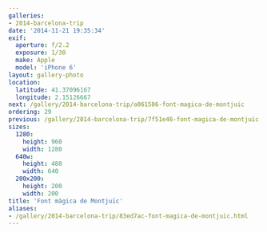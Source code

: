 ```yaml
---
galleries:
- 2014-barcelona-trip
date: '2014-11-21 19:35:34'
exif:
  aperture: f/2.2
  exposure: 1/30
  make: Apple
  model: 'iPhone 6'
layout: gallery-photo
location:
  latitude: 41.37096167
  longitude: 2.15126667
next: /gallery/2014-barcelona-trip/a061586-font-magica-de-montjuic
ordering: 29
previous: /gallery/2014-barcelona-trip/7f51e46-font-magica-de-montjuic
sizes:
  1280:
    height: 960
    width: 1280
  640w:
    height: 480
    width: 640
  200x200:
    height: 200
    width: 200
title: 'Font màgica de Montjuïc'
aliases:
- /gallery/2014-barcelona-trip/83ed7ac-font-magica-de-montjuic.html
---
```

